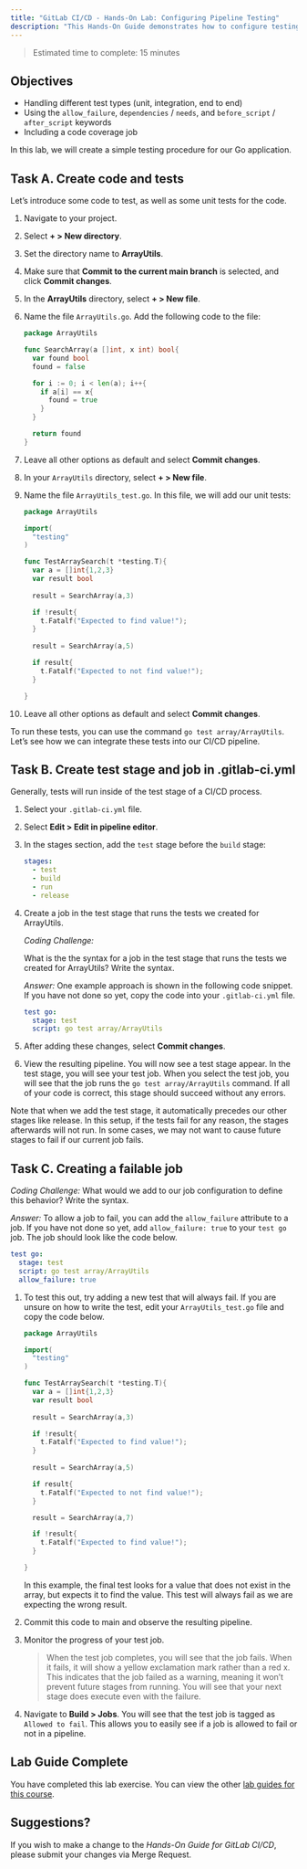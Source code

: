 ```yaml
---
title: "GitLab CI/CD - Hands-On Lab: Configuring Pipeline Testing"
description: "This Hands-On Guide demonstrates how to configure testing for a binary"
---
```


> Estimated time to complete: 15 minutes

## Objectives

- Handling different test types (unit, integration, end to end)
- Using the `allow_failure`, `dependencies` / `needs`, and `before_script` / `after_script` keywords
- Including a code coverage job

In this lab, we will create a simple testing procedure for our Go application.

## Task A. Create code and tests

Let’s introduce some code to test, as well as some unit tests for the code.

1. Navigate to your project.

1. Select **+ > New directory**.

1. Set the directory name to **ArrayUtils**.

1. Make sure that **Commit to the current main branch** is selected, and click **Commit changes**.

1. In the **ArrayUtils** directory, select **+ > New file**.

1. Name the file `ArrayUtils.go`. Add the following code to the file:

    ```go
    package ArrayUtils

    func SearchArray(a []int, x int) bool{
      var found bool
      found = false

      for i := 0; i < len(a); i++{
        if a[i] == x{
          found = true
        }
      }

      return found
    }
    ```

1. Leave all other options as default and select **Commit changes**.

1. In your `ArrayUtils` directory, select **+ > New file**.

1. Name the file `ArrayUtils_test.go`. In this file, we will add our unit tests:

    ```go
    package ArrayUtils

    import(
      "testing"
    )

    func TestArraySearch(t *testing.T){
      var a = []int{1,2,3}
      var result bool 
      
      result = SearchArray(a,3)

      if !result{
        t.Fatalf("Expected to find value!");
      }
      
      result = SearchArray(a,5)

      if result{
        t.Fatalf("Expected to not find value!");
      }

    }
    ```

1. Leave all other options as default and select **Commit changes**.

To run these tests, you can use the command `go test array/ArrayUtils`. Let’s see how we can integrate these tests into our CI/CD pipeline.

## Task B. Create test stage and job in .gitlab-ci.yml

Generally, tests will run inside of the test stage of a CI/CD process.

1. Select your `.gitlab-ci.yml` file.

1. Select **Edit > Edit in pipeline editor**.

1. In the stages section, add the `test` stage before the `build` stage:

    ```yaml
    stages:
      - test
      - build
      - run
      - release
    ```

1. Create a job in the test stage that runs the tests we created for ArrayUtils.

    *Coding Challenge:*

    What is the the syntax for a job in the test stage that runs the tests we created for ArrayUtils? Write the syntax.

    *Answer:* One example approach is shown in the following code snippet. If you have not done so yet, copy the code into your `.gitlab-ci.yml` file.

    ```yaml
    test go:
      stage: test
      script: go test array/ArrayUtils
    ```

1. After adding these changes, select **Commit changes**.

1. View the resulting pipeline. You will now see a test stage appear. In the test stage, you will see your test job. When you select the test job, you will see that the job runs the `go test array/ArrayUtils` command. If all of your code is correct, this stage should succeed without any errors.

Note that when we add the test stage, it automatically precedes our other stages like release. In this setup, if the tests fail for any reason, the stages afterwards will not run. In some cases, we may not want to cause future stages to fail if our current job fails.

## Task C. Creating a failable job

*Coding Challenge:*
What would we add to our job configuration to define this behavior? Write the syntax.

*Answer:* To allow a job to fail, you can add the `allow_failure` attribute to a job. If you have not done so yet, add `allow_failure: true` to your `test go` job. The job should look like the code below.

```yaml
test go:
  stage: test
  script: go test array/ArrayUtils
  allow_failure: true
```

1. To test this out, try adding a new test that will always fail. If you are unsure on how to write the test, edit your `ArrayUtils_test.go` file and copy the code below.

    ```go
    package ArrayUtils

    import(
      "testing"
    )

    func TestArraySearch(t *testing.T){
      var a = []int{1,2,3}
      var result bool 
      
      result = SearchArray(a,3)

      if !result{
        t.Fatalf("Expected to find value!");
      }
      
      result = SearchArray(a,5)

      if result{
        t.Fatalf("Expected to not find value!");
      }

      result = SearchArray(a,7)

      if !result{
        t.Fatalf("Expected to find value!");
      }

    }
    ```

    In this example, the final test looks for a value that does not exist in the array, but expects it to find the value. This test will always fail as we are expecting the wrong result.

1. Commit this code to main and observe the resulting pipeline.

1. Monitor the progress of your test job.

    > When the test job completes, you will see that the job fails. When it fails, it will show a yellow exclamation mark rather than a red x. This indicates that the job failed as a warning, meaning it won’t prevent future stages from running. You will see that your next stage does execute even with the failure.

1. Navigate to **Build > Jobs**. You will see that the test job is tagged as `Allowed to fail`. This allows you to easily see if a job is allowed to fail or not in a pipeline.

## Lab Guide Complete

You have completed this lab exercise. You can view the other [lab guides for this course](/handbook/customer-success/professional-services-engineering/education-services/ilt-labs/gitlabcicdhandson).

## Suggestions?

If you wish to make a change to the *Hands-On Guide for GitLab CI/CD*, please submit your changes via Merge Request.
